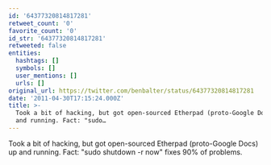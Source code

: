```yaml
---
id: '64377320814817281'
retweet_count: '0'
favorite_count: '0'
id_str: '64377320814817281'
retweeted: false
entities:
  hashtags: []
  symbols: []
  user_mentions: []
  urls: []
original_url: https://twitter.com/benbalter/status/64377320814817281
date: '2011-04-30T17:15:24.000Z'
title: >-
  Took a bit of hacking, but got open-sourced Etherpad (proto-Google Docs) up
  and running. Fact: "sudo…
---
```


Took a bit of hacking, but got open-sourced Etherpad (proto-Google Docs) up and running. Fact: "sudo shutdown -r now" fixes 90% of problems.
